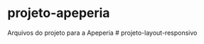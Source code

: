 # projeto-apeperia
Arquivos do projeto para a Apeperia
#   p r o j e t o - l a y o u t - r e s p o n s i v o  
 